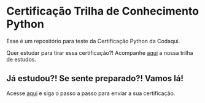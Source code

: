 # Certificação Trilha de Conhecimento Python

Esse é um repositório para teste da Certificação Python da Codaqui.

Quer estudar para tirar essa certificação?! Acompanhe [aqui](https://github.com/codaqui/institucional-trilhas-estudos/blob/main/guias/programador-python.md) a nossa trilha de estudos.


## Já estudou?! Se sente preparado?! Vamos lá!

Acesse [aqui](/subimissão) e siga o passo a passo para enviar a sua certificação.
